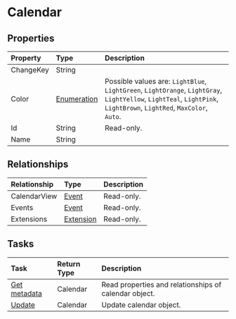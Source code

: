 # Calendar



## Properties
| Property	   | Type	|Description|
|:---------------|:--------|:----------|
|ChangeKey|String||
|Color|[Enumeration](enumeration.md)| Possible values are: `LightBlue`, `LightGreen`, `LightOrange`, `LightGray`, `LightYellow`, `LightTeal`, `LightPink`, `LightBrown`, `LightRed`, `MaxColor`, `Auto`.|
|Id|String| Read-only.|
|Name|String||

## Relationships
| Relationship | Type	|Description|
|:---------------|:--------|:----------|
|CalendarView|[Event](event.md)| Read-only.|
|Events|[Event](event.md)| Read-only.|
|Extensions|[Extension](extension.md)| Read-only.|

## Tasks

| Task		   | Return Type	|Description|
|:---------------|:--------|:----------|
|[Get metadata](../api/calendar_get.md) | Calendar |Read properties and relationships of calendar object.|
|[Update](../api/calendar_update.md) | Calendar	|Update calendar object. |
